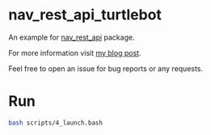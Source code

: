 # nav_rest_api_turtlebot
An example for [nav_rest_api](https://github.com/CumaOzavci/nav_rest_api) package.

For more information visit [my blog post](https://cumaozavci.github.io/nodejs/rest/2021/04/08/ros_navigation_rest_api.html).

Feel free to open an issue for bug reports or any requests.

# Run

```bash
bash scripts/4_launch.bash
```
